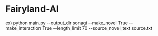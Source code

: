 # Fairyland-AI
ex)
python main.py --output_dir sonagi --make_novel True --make_interaction True --length_limit 70 --source_novel_text source.txt
